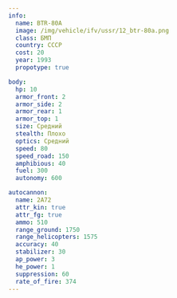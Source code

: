 ```yaml
---
info:
  name: BTR-80A
  image: /img/vehicle/ifv/ussr/12_btr-80a.png
  class: БМП
  country: СССР
  cost: 20
  year: 1993
  propotype: true

body:
  hp: 10
  armor_front: 2
  armor_side: 2
  armor_rear: 1
  armor_top: 1
  size: Средний
  stealth: Плохо
  optics: Средний
  speed: 80
  speed_road: 150
  amphibious: 40
  fuel: 300
  autonomy: 600

autocannon:
  name: 2A72
  attr_kin: true
  attr_fg: true
  ammo: 510
  range_ground: 1750
  range_helicopters: 1575
  accuracy: 40
  stabilizer: 30
  ap_power: 3
  he_power: 1
  suppression: 60
  rate_of_fire: 374
---
```

